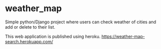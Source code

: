 # weather_map

Simple python/Django project where users can check weather of cities and add or delete to their list.

This web application is published using heroku. https://weather-map-search.herokuapp.com/
